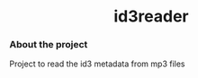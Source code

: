 <h1 style="text-align: center;">id3reader</h1>

<h3>About the project</h3>
Project to read the id3 metadata from mp3 files
